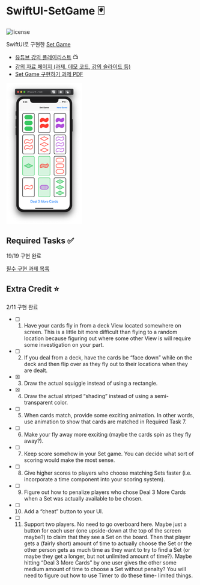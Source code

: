 # SwiftUI-SetGame 🃏
![license](https://img.shields.io/github/license/SuperNova911/SwiftUI-SetGame) 

SwiftUI로 구현한 [Set Game](https://en.wikipedia.org/wiki/Set_(card_game))

- [유튜브 강의 플레이리스트](https://www.youtube.com/playlist?list=PLpGHT1n4-mAtTj9oywMWoBx0dCGd51_yG) 📺
- [강의 자료 페이지 (과제, 데모 코드, 강의 슬라이드 등)](https://cs193p.sites.stanford.edu)
- [Set Game 구현하기 과제 PDF](https://cs193p.sites.stanford.edu/sites/g/files/sbiybj16636/files/media/file/assignment_3.pdf)



<img src="./Misc/ScreenShot Stripe.png" alt="Preview" width="40%" />

## Required Tasks ✅

19/19 구현 완료

[필수 구현 과제 목록](./Misc/RequiredTasks.md)



## Extra Credit ⭐️

2/11 구현 완료

- [ ] 1. Have your cards fly in from a deck View located somewhere on screen. This is a little bit more difficult than flying to a random location because figuring out where some other View is will require some investigation on your part.
- [ ] 2. If you deal from a deck, have the cards be “face down” while on the deck and then flip over as they fly out to their locations when they are dealt.
- [x] 3. Draw the actual squiggle instead of using a rectangle.
- [x] 4. Draw the actual striped “shading” instead of using a semi-transparent color.
- [ ] 5. When cards match, provide some exciting animation. In other words, use animation to show that cards are matched in Required Task 7.
- [ ] 6. Make your fly away more exciting (maybe the cards spin as they fly away?).
- [ ] 7. Keep score somehow in your Set game. You can decide what sort of scoring would make the most sense.
- [ ] 8. Give higher scores to players who choose matching Sets faster (i.e. incorporate a time component into your scoring system).
- [ ] 9. Figure out how to penalize players who chose Deal 3 More Cards when a Set was actually available to be chosen.
- [ ] 10. Add a “cheat” button to your UI.
- [ ] 11. Support two players. No need to go overboard here. Maybe just a button for each user (one upside-down at the top of the screen maybe?) to claim that they see a Set on the board. Then that player gets a (fairly short) amount of time to actually choose the Set or the other person gets as much time as they want to try to find a Set (or maybe they get a longer, but not unlimited amount of time?). Maybe hitting “Deal 3 More Cards” by one user gives the other some medium amount of time to choose a Set without penalty? You will need to figure out how to use Timer to do these time- limited things.
